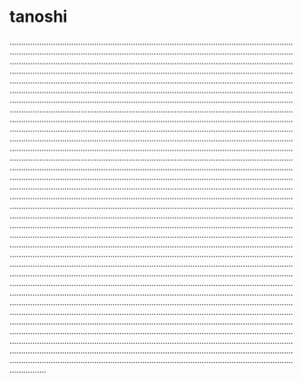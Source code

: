 # tanoshi
........................................................................................................................................................................................................................................................................................................................................................................................................................................................................................................................................................................................................................................................................................................................................................................................................................................................................................................................................................................................................................................................................................................................................................................................................................................................................................................................................................................................................................................................................................................................................................................................................................................................................................................................................................................................................................................................................................................................................................................................................................................................................................................................................................................................................................................................................................................................................................................................................................................................................................................................................................................................................................................................................................................................................................................................................................................................................................................................................................................................................................................................................................................................................................................................................................................................................................................................................................................................................................................................................................................................................................................................................................................................................................................................................................................................................................................................................................................................................................................................................................................................................................................................................................................................................................................................................................................................................................................................................